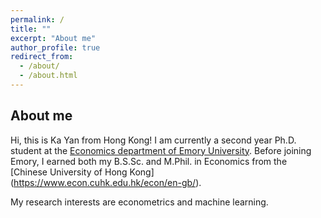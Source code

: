 ```yaml
---
permalink: /
title: ""
excerpt: "About me"
author_profile: true
redirect_from: 
  - /about/
  - /about.html
---
```


About me
--
Hi, this is Ka Yan from Hong Kong! I am currently a second year Ph.D. student at the [Economics department of Emory University](https://economics.emory.edu/index.html). Before joining Emory, I earned both my B.S.Sc. and M.Phil. in Economics from the [Chinese University of Hong Kong] (https://www.econ.cuhk.edu.hk/econ/en-gb/).

My research interests are econometrics and machine learning.
